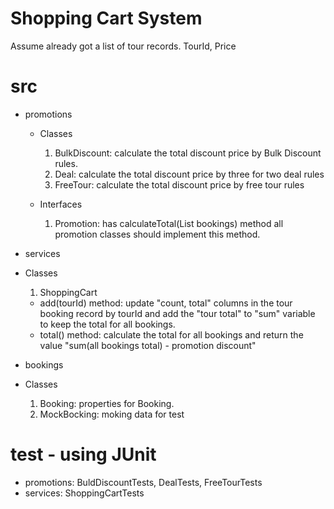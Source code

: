 # Shopping Cart System
Assume already got a list of tour records. TourId, Price 

# src
- promotions
  - Classes
    1. BulkDiscount: calculate the total discount price by Bulk Discount rules.
    2. Deal: calculate the total discount price by three for two deal rules
    3. FreeTour: calculate the total discount price by free tour rules
  
  - Interfaces
    1. Promotion: has calculateTotal(List bookings) method all promotion classes should implement this method.
      
 - services
  - Classes
    1. ShoppingCart
      - add(tourId) method: update "count, total" columns in the tour booking record by tourId and add the "tour total" to "sum" variable to keep the total for all bookings.
      - total() method: calculate the total for all bookings and return the value "sum(all bookings total) - promotion discount"

 - bookings
  - Classes
    1. Booking: properties for Booking.
    2. MockBocking: moking data for test

 # test - using JUnit
- promotions: BuldDiscountTests, DealTests, FreeTourTests
- services: ShoppingCartTests
